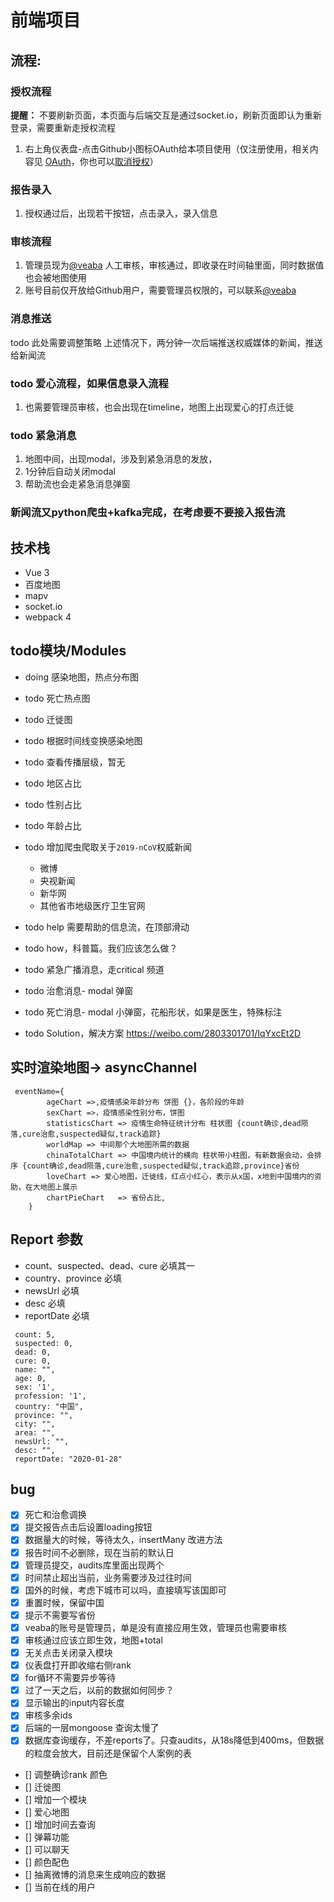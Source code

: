 # 前端项目


## 流程: 

### 授权流程
**提醒：** 不要刷新页面，本页面与后端交互是通过socket.io，刷新页面即认为重新登录，需要重新走授权流程

1. 右上角仪表盘-点击Github小图标OAuth给本项目使用（仅注册使用，相关内容见 [OAuth](https://developer.github.com/v3/oauth/)，你也可以[取消授权](https://github.com/settings/installations)）

### 报告录入
1. 授权通过后，出现若干按钮，点击录入，录入信息

### 审核流程
1. 管理员现为[@veaba](https://github.com/veaba) 人工审核，审核通过，即收录在时间轴里面，同时数据值也会被地图使用
2. 账号目前仅开放给Github用户，需要管理员权限的，可以联系[@veaba](https://github.com/veaba)


### 消息推送
todo 此处需要调整策略
上述情况下，两分钟一次后端推送权威媒体的新闻，推送给新闻流

### todo 爱心流程，如果信息录入流程
1. 也需要管理员审核，也会出现在timeline，地图上出现爱心的打点迁徙

### todo 紧急消息
1. 地图中间，出现modal，涉及到紧急消息的发放，
2. 1分钟后自动关闭modal
3. 帮助流也会走紧急消息弹窗

### 新闻流又python爬虫+kafka完成，在考虑要不要接入报告流



## 技术栈

- Vue 3 
- 百度地图
- mapv
- socket.io
- webpack 4


## todo模块/Modules
- doing 感染地图，热点分布图
- todo 死亡热点图
- todo 迁徙图
- todo 根据时间线变换感染地图
- todo 查看传播层级，暂无
- todo 地区占比
- todo 性别占比
- todo 年龄占比
- todo 增加爬虫爬取关于`2019-nCoV`权威新闻
    - 微博
    - 央视新闻
    - 新华网
    - 其他省市地级医疗卫生官网
- todo help 需要帮助的信息流，在顶部滑动
- todo how，科普篇。我们应该怎么做？
- todo 紧急广播消息，走critical 频道

- todo 治愈消息- modal 弹窗
- todo 死亡消息- modal 小弹窗，花船形状，如果是医生，特殊标注

- todo Solution，解决方案  https://weibo.com/2803301701/IqYxcEt2D
## 实时渲染地图-> asyncChannel
```text
 eventName={
        ageChart =>,疫情感染年龄分布 饼图 {}，各阶段的年龄
        sexChart =>，疫情感染性别分布，饼图
        statisticsChart => 疫情生命特征统计分布 柱状图 {count确诊,dead陨落,cure治愈,suspected疑似,track追踪}
        worldMap => 中间那个大地图所需的数据
        chinaTotalChart => 中国境内统计的横向 柱状带小柱图，有新数据会动，会排序 {count确诊,dead陨落,cure治愈,suspected疑似,track追踪,province}省份
        loveChart => 爱心地图，迁徙线，红点小红心，表示从x国，x地到中国境内的资助，在大地图上展示
        chartPieChart   => 省份占比,
    }
```


## Report 参数

- count、suspected、dead、cure 必填其一
- country、province 必填
- newsUrl 必填
- desc 必填
- reportDate 必填

```text
 count: 5,
 suspected: 0,
 dead: 0,
 cure: 0,
 name: "",
 age: 0,
 sex: '1',
 profession: '1',
 country: "中国",
 province: "",
 city: "",
 area: "",
 newsUrl: "",
 desc: "",
 reportDate: "2020-01-28"
```


## bug 
- [x] 死亡和治愈调换
- [x] 提交报告点击后设置loading按钮
- [x] 数据量大的时候，等待太久，insertMany 改进方法
- [x] 报告时间不必删除，现在当前的默认日
- [x] 管理员提交，audits库里面出现两个
- [x] 时间禁止超出当前，业务需要涉及过往时间
- [x] 国外的时候，考虑下城市可以吗，直接填写该国即可
- [x] 重置时候，保留中国
- [x] 提示不需要写省份
- [x] veaba的账号是管理员，单是没有直接应用生效，管理员也需要审核
- [x] 审核通过应该立即生效，地图+total
- [x] 无关点击关闭录入模块
- [x] 仪表盘打开即收缩右侧rank
- [x] for循环不需要异步等待
- [x] 过了一天之后，以前的数据如何同步？
- [x] 显示输出的input内容长度
- [x] 审核多余ids
- [x] 后端的一层mongoose 查询太慢了
- [x] 数据库查询缓存，不差reports了。只查audits，从18s降低到400ms，但数据的粒度会放大，目前还是保留个人案例的表
- [] 调整确诊rank 颜色
- [] 迁徙图
- [] 增加一个模块
- [] 爱心地图
- [] 增加时间去查询
- [] 弹幕功能
- [] 可以聊天
- [] 颜色配色
- [] 抽离微博的消息来生成响应的数据
- [] 当前在线的用户
